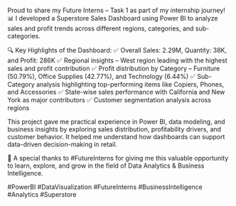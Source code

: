 Proud to share my Future Interns – Task 1 as part of my internship journey!
📊 I developed a Superstore Sales Dashboard using Power BI to analyze sales and profit trends across different regions, categories, and sub-categories.

🔍 Key Highlights of the Dashboard:
✅ Overall Sales: 2.29M, Quantity: 38K, and Profit: 286K
✅ Regional insights – West region leading with the highest sales and profit contribution
✅ Profit distribution by Category – Furniture (50.79%), Office Supplies (42.77%), and Technology (6.44%)
✅ Sub-Category analysis highlighting top-performing items like Copiers, Phones, and Accessories
✅ State-wise sales performance with California and New York as major contributors
✅ Customer segmentation analysis across regions

This project gave me practical experience in Power BI, data modeling, and business insights by exploring sales distribution, profitability drivers, and customer behavior. It helped me understand how dashboards can support data-driven decision-making in retail.

🙏 A special thanks to #FutureInterns for giving me this valuable opportunity to learn, explore, and grow in the field of Data Analytics & Business Intelligence.

#PowerBI #DataVisualization #FutureInterns #BusinessIntelligence #Analytics #Superstore
